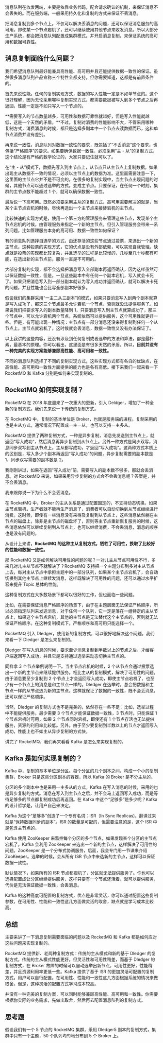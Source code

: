 消息队列在收发两端，主要是依靠业务代码，配合请求确认的机制，来保证消息不会丢失的。而在服务端，一般采用持久化和复制的方式来保证不丢消息。

把消息复制到多个节点上，不仅可以解决丢消息的问题，还可以保证消息服务的高可用。即使某一个节点宕机了，还可以继续使用其他节点来收发消息。所以大部分生产系统，都会把消息队列配置成集群模式，并开启消息复制，来保证系统的高可用和数据可靠性。



<!-- more -->



## 消息复制面临什么问题？

我们希望消息队列最好能兼具高性能、高可用并且还能提供数据一致性的保证。虽然很多消息队列产品宣称三个特性全都支持，但你需要知道，这都是有前置条件的。



首先来说性能。任何的复制实现方式，数据的写入性能一定是不如单节点的。这个很好理解，因为无论采用哪种复制实现方式，都需要数据被写入到多个节点之后再返回，性能一定是不如只写入一个节点的。

**需要写入的节点数量越多，可用性和数据可靠性就越好，但是写入性能就越低，这是一个天然的矛盾。**不过，复制对消费的性能影响不大，不管采用哪种复制方式，消费消息的时候，都只是选择多副本中一个节点去读数据而已，这和单节点消费并没有差别。



再来说一致性，消息队列对数据一致性的要求，既包括了“不丢消息”这个要求，也包括“严格顺序”的要求。如果要确保数据一致性，必须采用“主 - 从”的复制方式，这个结论是有严格的数学论证的，大家只要记住就可以了。



在“主 - 从”模式下，数据先写入到主节点上，从节点只从主节点上复制数据，如果出现主从数据不一致的情况，必须以主节点上的数据为准。这里面需要注意一下，这里面的主节点它并不是不可变的，在很多的复制实现中，当主节点出现问题的时候，其他节点可以通过选举的方式，变成主节点。只要保证，在任何一个时刻，集群的主节点数不能超过 1 个，就可以确保数据一致性。



最后说一下高可用。既然必须要采用主从的复制方式，高可用需要解决的就是，当某个主节点宕机的时候，尽快再选出一个主节点来接替宕机的主节点。

比较快速的实现方式是，使用一个第三方的管理服务来管理这些节点，发现某个主节点宕机的时候，由管理服务来指定一个新的主节点。但引入管理服务会带来一系列问题，比如管理服务本身的高可用、数据一致性如何保证？



有的消息队列选择自选举的方式，由还存活的这些节点通过投票，来选出一个新的主节点，这种投票的实现方式，它的优点是没有外部依赖，可以实现自我管理。缺点就是投票的实现都比较复杂，并且选举的过程是比较慢的，几秒至几十秒都有可能，在选出新的主节点前，服务一直是不可用的。



大部分复制的实现，都不会选择把消息写入全部副本再返回确认，因为这样虽然可以保证数据一致性，但是，一旦这些副本中有任何一个副本宕机，写入就会卡死了。如果只把消息写入到一部分副本就认为写入成功并返回确认，就可以解决卡死的问题，并且性能也会比写全部副本好很多。





假设我们的集群采用“一主二从三副本”的模式，如果只要消息写入到两个副本就算是写入成功了，那这三个节点最多允许宕机一个节点，否则就没法提供服务了。如果说我们把要求写入的副本数量降到 1，只要消息写入到主节点就算成功了，那三个节点中，可以允许宕机两个节点，系统依然可以提供服务，这个可用性就更好一些。但是，有可能出现一种情况：主节点有一部分消息还没来得复制到任何一个从节点上，主节点就宕机了，这时候就会丢消息，数据一致性又没有办法保证了。

以上我讲的这些内容，还没有涉及到任何复制或者选举的方法和算法，都是最朴素，最基本的原理。你可以看出，这里面是有很多天然的矛盾，所以，**目前并没有一种完美的实现方案能够兼顾高性能、高可用和一致性。**

不同的消息队列选择了不同的复制实现方式，这些实现方式都有各自的优缺点，在高性能、高可用和一致性方面提供的能力也是各有高低。接下来我们一起来看一下 RocketMQ 和 Kafka 分别是如何来实现复制的。

## RocketMQ 如何实现复制？

RocketMQ 在 2018 年底迎来了一次重大的更新，引入 Deldger，增加了一种全新的复制方式。我们先来说一下传统的复制方式。

在 RocketMQ 中，复制的基本单位是 Broker，也就是服务端的进程。复制采用的也是主从方式，通常情况下配置成一主一从，也可以支持一主多从。

RocketMQ 提供了两种复制方式，一种是异步复制，消息先发送到主节点上，就返回“写入成功”，然后消息再异步复制到从节点上。另外一种方式是同步双写，消息同步双写到主从节点上，主从都写成功，才返回“写入成功”。这两种方式本质上的区别是，写入多少个副本再返回“写入成功”的问题，异步复制需要的副本数是 1，同步双写需要的副本数是 2。

我刚刚讲过，如果在返回“写入成功”前，需要写入的副本数不够多，那就会丢消息。对 RocketMQ 来说，如果采用异步复制的方式会不会丢消息呢？答案是，并不会丢消息。



我来跟你说一下为什么不会丢消息。

在 RocketMQ 中，Broker 的主从关系是通过配置固定的，不支持动态切换。如果主节点宕机，生产者就不能再生产消息了，消费者可以自动切换到从节点继续进行消费。这时候，即使有一些消息没有来得及复制到从节点上，这些消息依然躺在主节点的磁盘上，除非是主节点的磁盘坏了，否则等主节点重新恢复服务的时候，这些消息依然可以继续复制到从节点上，也可以继续消费，不会丢消息，消息的顺序也是没有问题的。

从设计上来讲，**RocketMQ 的这种主从复制方式，牺牲了可用性，换取了比较好的性能和数据一致性。**

那 RocketMQ 又是如何解决可用性的问题的呢？一对儿主从节点可用性不行，多来几对儿主从节点不就解决了？RocketMQ 支持把一个主题分布到多对主从节点上去，每对主从节点中承担主题中的一部分队列，如果某个主节点宕机了，会自动切换到其他主节点上继续发消息，这样既解决了可用性的问题，还可以通过水平扩容来提升 Topic 总体的性能。

这种复制方式在大多数场景下都可以很好的工作，但也面临一些问题。

比如，在需要保证消息严格顺序的场景下，由于在主题层面无法保证严格顺序，所以必须指定队列来发送消息，对于任何一个队列，它一定是落在一组特定的主从节点上，如果这个主节点宕机，其他的主节点是无法替代这个主节点的，否则就无法保证严格顺序。在这种复制模式下，严格顺序和高可用只能选择一个。

RocketMQ 引入 Dledger，使用新的复制方式，可以很好地解决这个问题。我们来看一下 Dledger 是怎么来复制的。

Dledger 在写入消息的时候，要求至少消息复制到半数以上的节点之后，才给客户端返回写入成功，并且它是支持通过选举来动态切换主节点的。

同样拿 3 个节点举例说明一下。当主节点宕机的时候，2 个从节点会通过投票选出一个新的主节点来继续提供服务，相比主从的复制模式，解决了可用性的问题。由于消息要至少复制到 2 个节点上才会返回写入成功，即使主节点宕机了，也至少有一个节点上的消息是和主节点一样的。Dledger 在选举时，总会把数据和主节点一样的从节点选为新的主节点，这样就保证了数据的一致性，既不会丢消息，还可以保证严格顺序。

当然，Dledger 的复制方式也不是完美的，依然存在一些不足：比如，选举过程中不能提供服务。最少需要 3 个节点才能保证数据一致性，3 节点时，只能保证 1 个节点宕机时可用，如果 2 个节点同时宕机，即使还有 1 个节点存活也无法提供服务，资源的利用率比较低。另外，由于至少要复制到半数以上的节点才返回写入成功，性能上也不如主从异步复制的方式快。

讲完了 RocketMQ，我们再来看看 Kafka 是怎么来实现复制的。

## Kafka 是如何实现复制的？

Kafka 中，复制的基本单位是分区。每个分区的几个副本之间，构成一个小的复制集群，Broker 只是这些分区副本的容器，所以 Kafka 的 Broker 是不分主从的。

分区的多个副本中也是采用一主多从的方式。Kafka 在写入消息的时候，采用的也是异步复制的方式。消息在写入到主节点之后，并不会马上返回写入成功，而是等待足够多的节点都复制成功后再返回。在 Kafka 中这个“足够多”是多少呢？Kafka 的设计哲学是，让用户自己来决定。

Kafka 为这个“足够多”创造了一个专有名词：ISR（In Sync Replicas)，翻译过来就是“保持数据同步的副本”。ISR 的数量是可配的，但需要注意的是，这个 ISR 中是包含主节点的。

Kafka 使用 ZooKeeper 来监控每个分区的多个节点，如果发现某个分区的主节点宕机了，Kafka 会利用 ZooKeeper 来选出一个新的主节点，这样解决了可用性的问题。ZooKeeper 是一个分布式协调服务，后面，我会专门用一节课来介绍 ZooKeeper。选举的时候，会从所有 ISR 节点中来选新的主节点，这样可以保证数据一致性。

默认情况下，如果所有的 ISR 节点都宕机了，分区就无法提供服务了。你也可以选择配置成让分区继续提供服务，这样只要有一个节点还活着，就可以提供服务，代价是无法保证数据一致性，会丢消息。

Kafka 的这种高度可配置的复制方式，优点是非常灵活，你可以通过配置这些复制参数，在可用性、性能和一致性这几方面做灵活的取舍，缺点就是学习成本比较高。

## 总结

主要来讲了一下消息复制需要面临的问题以及 RocketMQ 和 Kafka 都是如何应对这些问题来实现复制的。

RocketMQ 提供新、老两种复制方式：传统的主从模式和新的基于 Dledger 的复制方式。传统的主从模式性能更好，但灵活性和可用性稍差，而基于 Dledger 的复制方式，在 Broker 故障的时候可以自动选举出新节点，可用性更好，性能稍差，并且资源利用率更低一些。Kafka 提供了基于 ISR 的更加灵活可配置的复制方式，用户可以自行配置，在可用性、性能和一致性这几方面根据系统的情况来做取舍。但是，这种灵活的配置方式学习成本较高。

并没有一种完美的复制方案，可以同时能够兼顾高性能、高可用和一致性。你需要根据你实际的业务需求，先做出取舍，然后再去配置消息队列的复制方式。

## 思考题

假设我们有一个 5 节点的 RocketMQ 集群，采用 Dledger5 副本的复制方式，集群中只有一个主题，50 个队列均匀地分布到 5 个 Broker 上。









